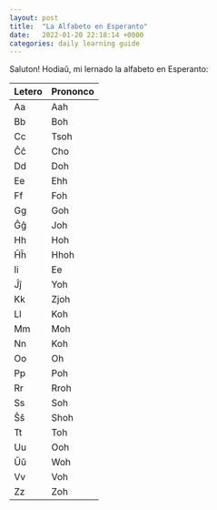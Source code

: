 ```yaml
---
layout: post
title:  "La Alfabeto en Esperanto"
date:   2022-01-20 22:18:14 +0000
categories: daily learning guide
---
```

Saluton! Hodiaŭ, mi lernado la alfabeto en Esperanto:

| Letero | Prononco |
|--------|----------|
|   Aa   |    Aah   |
|   Bb   |    Boh   |
|   Cc   |   Tsoh   |
|   Ĉĉ   |    Cho   |
|   Dd   |    Doh   |
|   Ee   |    Ehh   |
|   Ff   |    Foh   |
|   Gg   |    Goh   |
|   Ĝĝ   |    Joh   |
|   Hh   |    Hoh   |
|   Ĥĥ   |   Hhoh   |
|   Ii   |    Ee    |
|   Ĵĵ   |    Yoh   |
|   Kk   |   Zjoh   |
|   Ll   |    Koh   |
|   Mm   |    Moh   |
|   Nn   |    Koh   |
|   Oo   |    Oh    |
|   Pp   |    Poh   |
|   Rr   |   Rroh   |
|   Ss   |    Soh   |
|   Ŝŝ   |   Shoh   |
|   Tt   |    Toh   |
|   Uu   |    Ooh   |
|   Ŭŭ   |    Woh   |
|   Vv   |    Voh   |
|   Zz   |    Zoh   |
